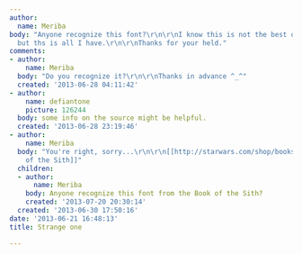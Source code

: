 ```yaml
---
author:
  name: Meriba
body: "Anyone recognize this font?\r\n\r\nI know this is not the best quality needed,
  but ths is all I have.\r\n\r\nThanks for your held."
comments:
- author:
    name: Meriba
  body: "Do you recognize it?\r\n\r\nThanks in advance ^_^"
  created: '2013-06-28 04:11:42'
- author:
    name: defiantone
    picture: 126244
  body: some info on the source might be helpful.
  created: '2013-06-28 23:19:46'
- author:
    name: Meriba
  body: "You're right, sorry...\r\n\r\n[[http://starwars.com/shop/books/book_of_sith/|Book
    of the Sith]]"
  children:
  - author:
      name: Meriba
    body: Anyone recognize this font from the Book of the Sith?
    created: '2013-07-20 20:30:14'
  created: '2013-06-30 17:50:16'
date: '2013-06-21 16:48:13'
title: Strange one

---
```

